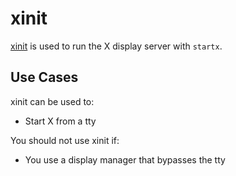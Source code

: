 # xinit

[xinit][xinit] is used to run the X display server with `startx`.

## Use Cases

xinit can be used to:

- Start X from a tty

You should not use xinit if:

- You use a display manager that bypasses the tty

[xinit]: https://wiki.archlinux.org/index.php/Xinit
